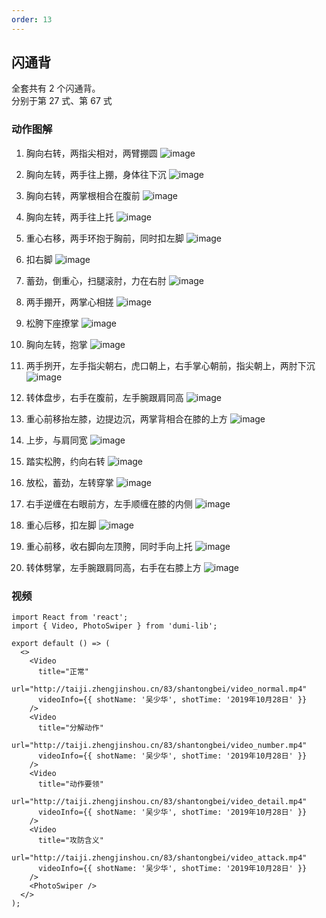 ```yaml
---
order: 13
---
```


## 闪通背

全套共有 2 个闪通背。  
分别于第 27 式、第 67 式

### 动作图解

1. 胸向右转，两指尖相对，两臂掤圆
   ![image](http://taiji.zhengjinshou.cn/83/shantongbei/141027.jpg)

2. 胸向左转，两手往上掤，身体往下沉
   ![image](http://taiji.zhengjinshou.cn/83/shantongbei/141031.jpg)

3. 胸向右转，两掌根相合在腹前
   ![image](http://taiji.zhengjinshou.cn/83/shantongbei/141035.jpg)

4. 胸向左转，两手往上托
   ![image](http://taiji.zhengjinshou.cn/83/shantongbei/141100.jpg)

5. 重心右移，两手环抱于胸前，同时扣左脚
   ![image](http://taiji.zhengjinshou.cn/83/shantongbei/141109.jpg)

6. 扣右脚
   ![image](http://taiji.zhengjinshou.cn/83/shantongbei/141140.jpg)

7. 蓄劲，倒重心，扫腿滚肘，力在右肘
   ![image](http://taiji.zhengjinshou.cn/83/shantongbei/141154.jpg)

8. 两手掤开，两掌心相搓
   ![image](http://taiji.zhengjinshou.cn/83/shantongbei/141203.jpg)

9. 松胯下座撩掌
   ![image](http://taiji.zhengjinshou.cn/83/shantongbei/141208.jpg)

10. 胸向左转，抱掌
    ![image](http://taiji.zhengjinshou.cn/83/shantongbei/141213.jpg)

11. 两手挒开，左手指尖朝右，虎口朝上，右手掌心朝前，指尖朝上，两肘下沉
    ![image](http://taiji.zhengjinshou.cn/83/shantongbei/141218.jpg)

12. 转体盘步，右手在腹前，左手腕跟肩同高
    ![image](http://taiji.zhengjinshou.cn/83/shantongbei/141222.jpg)

13. 重心前移抬左膝，边提边沉，两掌背相合在膝的上方
    ![image](http://taiji.zhengjinshou.cn/83/shantongbei/141228.jpg)

14. 上步，与肩同宽
    ![image](http://taiji.zhengjinshou.cn/83/shantongbei/141233.jpg)

15. 踏实松胯，约向右转
    ![image](http://taiji.zhengjinshou.cn/83/shantongbei/141236.jpg)

16. 放松，蓄劲，左转穿掌
    ![image](http://taiji.zhengjinshou.cn/83/shantongbei/141240.jpg)

17. 右手逆缠在右眼前方，左手顺缠在膝的内侧
    ![image](http://taiji.zhengjinshou.cn/83/shantongbei/141245.jpg)

18. 重心后移，扣左脚
    ![image](http://taiji.zhengjinshou.cn/83/shantongbei/141253.jpg)

19. 重心前移，收右脚向左顶胯，同时手向上托
    ![image](http://taiji.zhengjinshou.cn/83/shantongbei/141257.jpg)

20. 转体劈掌，左手腕跟肩同高，右手在右膝上方
    ![image](http://taiji.zhengjinshou.cn/83/shantongbei/141303.jpg)

### 视频

```tsx | inline
import React from 'react';
import { Video, PhotoSwiper } from 'dumi-lib';

export default () => (
  <>
    <Video
      title="正常"
      url="http://taiji.zhengjinshou.cn/83/shantongbei/video_normal.mp4"
      videoInfo={{ shotName: '吴少华', shotTime: '2019年10月28日' }}
    />
    <Video
      title="分解动作"
      url="http://taiji.zhengjinshou.cn/83/shantongbei/video_number.mp4"
      videoInfo={{ shotName: '吴少华', shotTime: '2019年10月28日' }}
    />
    <Video
      title="动作要领"
      url="http://taiji.zhengjinshou.cn/83/shantongbei/video_detail.mp4"
      videoInfo={{ shotName: '吴少华', shotTime: '2019年10月28日' }}
    />
    <Video
      title="攻防含义"
      url="http://taiji.zhengjinshou.cn/83/shantongbei/video_attack.mp4"
      videoInfo={{ shotName: '吴少华', shotTime: '2019年10月28日' }}
    />
    <PhotoSwiper />
  </>
);
```
